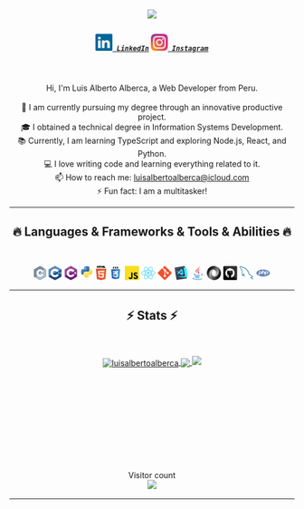 <h1 align="center">
  <a href="https://git.io/typing-svg">
    <img src="https://readme-typing-svg.herokuapp.com/?lines=Hello,+¡There!+👋;This+is+Luis+ALBERCA...;¡Nice+to+meet+you!&center=true&size=30">
  </a>
</h1>

<h5 align="center">
  <code><a href="https://www.linkedin.com/in/luisalbertoalberca/" title="LinkedIn Profile"><img width="30" src="images/linkedin.svg"> LinkedIn</a></code>
  <code><a href="https://www.instagram.com/luis_itunes/" title="Instagram Profile"><img width="30" src="images/instagram.svg"> Instagram</a></code>
</h5>
<br>
<p align="center">
  Hi, I'm Luis Alberto Alberca, a Web Developer from Peru.
  <br>
  <br>
  🔬 I am currently pursuing my degree through an innovative productive project.
  <br>
  🎓 I obtained a technical degree in Information Systems Development.
  <br>
  📚 Currently, I am learning TypeScript and exploring Node.js, React, and Python.
  <br>
  💻 I love writing code and learning everything related to it.
  <br>
  📫 How to reach me: <a href="mailto:luisalbertoalberca@icloud.com">luisalbertoalberca@icloud.com</a>
  <br>
  ⚡ Fun fact: I am a multitasker!
</p>

<hr>
<h2 align="center">🔥 Languages & Frameworks & Tools & Abilities 🔥</h2>
<br>
<p align="center">
  <code><img title="C" height="25" src="images/c.svg"></code>
  <code><img title="C++" height="25" src="images/cpp.svg"></code>
  <code><img title="C#" height="25" src="images/cSharp.svg"></code>
  <code><img title="Python" height="25" src="images/python-original.svg"></code>
  <code><img title="HTML5" height="25" src="images/html5.svg"></code>
  <code><img title="CSS" height="25" src="images/css.svg"></code>
  <code><img title="JavaScript" height="25" src="images/javascript.svg"></code>
  <code><img title="React" height="25" src="images/react-original.svg"></code>
  <code><img title="Git" height="25" src="images/git-original.svg"></code>
  <code><img title="Visual Studio Code" height="25" src="images/vscode.png"></code>
  <code><img title="Java" height="25" src="images/java-original.svg"></code>
  <code><img title="JSON" height="25" src="images/json.svg"></code>
  <code><img title="GitHub" height="25" src="images/github.svg"></code>
  <code><img title="MySQL" height="25" src="images/mysql.svg"></code>
  <code><img title="PHP" height="25" src="images/php.svg"></code>
  </p>
<hr>

<h2 align="center">⚡ Stats ⚡</h2>
<br>
<div align="center">
<br>
  <a href="https://github.com/denvercoder1/github-readme-streak-stats" title="Go to Source">
    <img align="center" width=390 src="https://streak-stats.demolab.com/?user=luisalbertoalberca&theme=react&border=61dafb&hide_border=true" alt="luisalbertoalberca" />
  </a>
  <a href="https://github.com/anuraghazra/github-readme-stats" title="Go to Source">
    <img align="center" width=390 src="https://github-readme-stats.vercel.app/api?username=luisalbertoalberca&show_icons=true&theme=react&border_color=61dafb&hide_border=true" />
  </a>
  <a href="https://github.com/anuraghazra/github-readme-stats">
  <img src="https://github-readme-stats.vercel.app/api/top-langs/?username=luisalbertoalberca&layout=compact&theme=react&border_color=61dafb&hide_border=true" />
</a>
</div>

<br><br><br><br><br><br><br><br><br>

<p align="center">
  Visitor count
  <br>
  <img src="https://profile-counter.glitch.me/luisalbertoalberca/count.svg" />
</p> 

<hr>
